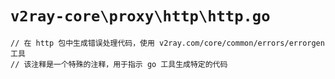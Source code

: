 # `v2ray-core\proxy\http\http.go`

```
// 在 http 包中生成错误处理代码，使用 v2ray.com/core/common/errors/errorgen 工具
// 该注释是一个特殊的注释，用于指示 go 工具生成特定的代码
```